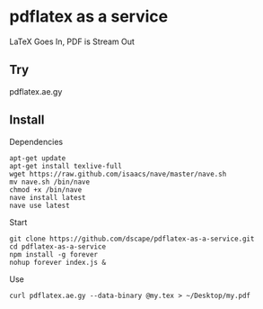 # pdflatex as a service

LaTeX Goes In, PDF is Stream Out

## Try

pdflatex.ae.gy

## Install

Dependencies

```
apt-get update
apt-get install texlive-full
wget https://raw.github.com/isaacs/nave/master/nave.sh
mv nave.sh /bin/nave
chmod +x /bin/nave
nave install latest
nave use latest
```

Start

```
git clone https://github.com/dscape/pdflatex-as-a-service.git
cd pdflatex-as-a-service
npm install -g forever
nohup forever index.js &
```

Use

```
curl pdflatex.ae.gy --data-binary @my.tex > ~/Desktop/my.pdf
```